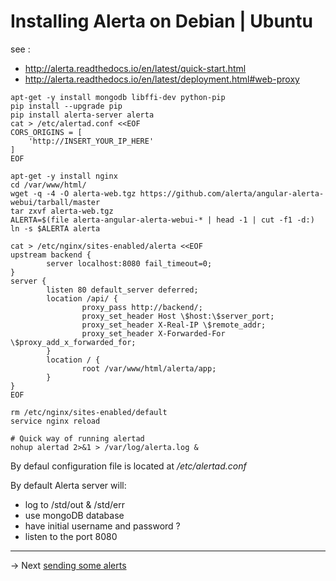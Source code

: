 # Installing Alerta on Debian | Ubuntu

see :
* http://alerta.readthedocs.io/en/latest/quick-start.html
* http://alerta.readthedocs.io/en/latest/deployment.html#web-proxy

```
apt-get -y install mongodb libffi-dev python-pip
pip install --upgrade pip
pip install alerta-server alerta
cat > /etc/alertad.conf <<EOF
CORS_ORIGINS = [
    'http://INSERT_YOUR_IP_HERE'
]
EOF

apt-get -y install nginx
cd /var/www/html/
wget -q -4 -O alerta-web.tgz https://github.com/alerta/angular-alerta-webui/tarball/master
tar zxvf alerta-web.tgz
ALERTA=$(file alerta-angular-alerta-webui-* | head -1 | cut -f1 -d:)
ln -s $ALERTA alerta

cat > /etc/nginx/sites-enabled/alerta <<EOF
upstream backend {
        server localhost:8080 fail_timeout=0;
}
server {
        listen 80 default_server deferred;
        location /api/ {
                proxy_pass http://backend/;
                proxy_set_header Host \$host:\$server_port;
                proxy_set_header X-Real-IP \$remote_addr;
                proxy_set_header X-Forwarded-For \$proxy_add_x_forwarded_for;
        }
        location / {
                root /var/www/html/alerta/app;
        }
}
EOF

rm /etc/nginx/sites-enabled/default
service nginx reload

# Quick way of running alertad
nohup alertad 2>&1 > /var/log/alerta.log &

```

By defaul configuration file is located at */etc/alertad.conf*

By default Alerta server will:
* log to /std/out & /std/err
* use mongoDB database
* have initial username and password ?
* listen to the port 8080

-----
-> Next [sending some alerts](sendAlert2Alerta.md)
